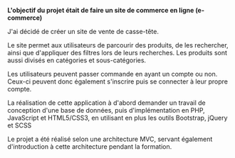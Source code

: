 **L'objectif du projet était de faire un site de commerce en ligne (e-commerce)**

J'ai décidé de créer un site de vente de casse-tête.

Le site permet aux utilisateurs de parcourir des produits, de les rechercher, ainsi que d'appliquer des filtres lors de leurs recherches. Les produits sont aussi divisés en catégories et sous-catégories.

Les utilisateurs peuvent passer commande en ayant un compte ou non. Ceux-ci peuvent donc également s'inscrire puis se connecter à leur propre compte.

La réalisation de cette application à d'abord demander un travail de conception d'une base de données, puis d'implémentation en PHP, JavaScript et HTML5/CSS3, en utilisant en plus les outils Bootstrap, jQuery et SCSS

Le projet a été réalisé selon une architecture MVC, servant également d'introduction à cette architecture pendant la formation.
